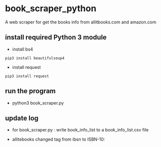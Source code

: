 # book_scraper_python
A  web scraper for get the books info from allitbooks.com and amazon.com


## install required Python 3 module 
 
* install bs4 

`pip3 install beautifulsoup4`


* install request

`pip3 install request`

## run the program 

* python3 book_scraper.py

## update log

* for book_scraper.py : write book_info_list to a book_info_list.csv file

* allitebooks changed tag from ibsn to ISBN-10:

 